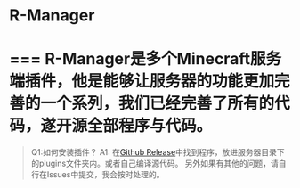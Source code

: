 # R-Manager
===
R-Manager是多个Minecraft服务端插件，他是能够让服务器的功能更加完善的一个系列，我们已经完善了所有的代码，遂开源全部程序与代码。
===
> Q1:如何安装插件？
> A1: 在[Github Release](https://github.com/RoamingServer/R-Manager/releases)中找到程序，放进服务器目录下的plugins文件夹内。或者自己编译源代码。
> 另外如果有其他的问题，请自行在Issues中提交，我会按时处理的。
